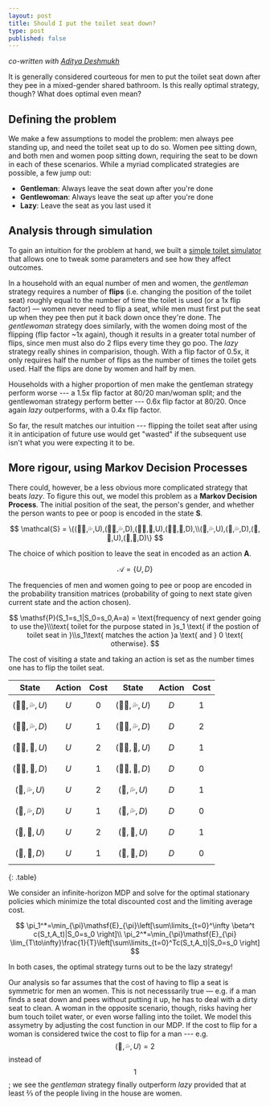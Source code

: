 ```yaml
---
layout: post
title: Should I put the toilet seat down?
type: post
published: false
---
```


_co-written with [Aditya Deshmukh](https://scholar.google.com/citations?hl=en&user=pd3lkmUAAAAJ)_

It is generally considered courteous for men to put the toilet seat down after
they pee in a mixed-gender shared bathroom. Is this really optimal strategy,
though? What does optimal even mean?

## Defining the problem

We make a few assumptions to model the problem: men always pee standing up, and need the
toilet seat up to do so. Women pee sitting down, and both men and women poop
sitting down, requiring the seat to be down in each of these scenarios. While a
myriad complicated strategies are possible, a few jump out:

- **Gentleman**: Always leave the seat down after you're done
- **Gentlewoman**: Always leave the seat _up_ after you're done
- **Lazy**: Leave the seat as you last used it

## Analysis through simulation

To gain an intuition for the problem at hand, we built a
[simple toilet simulator](/toilet-protocol)
that allows one to tweak some parameters and see how they affect
outcomes.

In a household with an equal number of men and women, the _gentleman_
strategy requires a number of **flips** (i.e. changing the position of the
toilet seat) roughly equal to the number of time the toilet is used (or a 1x
flip factor) — women never need to flip a seat, while men must first put the
seat up when they pee then put it back down once they're done. The _gentlewoman_
strategy does similarly, with the women doing most of the
flipping (flip factor ~1x again), though it results in a greater total number of
flips, since men must also do 2 flips every time they go poo. The _lazy_
strategy really shines in comparision, though. With a flip factor of 0.5x, it
only requires half the number of flips as the number of times the toilet gets
used. Half the flips are done by women and half by men.

Households with a higher proportion of men make the gentleman strategy perform
worse --- a 1.5x flip factor at 80/20 man/woman split; and the gentlewoman
strategy perform better --- 0.6x flip factor at 80/20. Once again _lazy_
outperforms, with a 0.4x flip factor.

So far, the result matches our intuition --- flipping the toilet seat after
using it in anticipation of future use would get "wasted" if the subsequent use
isn't what you were expecting it to be.

## More rigour, using Markov Decision Processes
There could, however, be a less obvious more complicated strategy that beats
_lazy_. To figure this out, we model this problem as a **Markov Decision
Process**. The initial position of the seat, the person's gender, and whether
the person wants to pee or poop is encoded in the state **S**.

$$ \mathcal{S} = \{(👨🏻,💦,U),(👨🏻,💦,D),(👨🏻,💩,U),(👨🏻,💩,D),\\(💃,💦,U),(💃,💦,D),(💃,💩,U),(💃,💩,D)\} $$

The choice of which
position to leave the seat in encoded as an action **A**.

$$ \mathcal{A} = \{U,D\} $$

The frequencies of men
and women going to pee or poop are encoded in the probability transition
matrices (probability of going to next state given current state and the action
chosen).

$$
\mathsf{P}(S_1=s_1|S_0=s_0,A=a) =
\text{frequency of next gender going to use the}\\\text{ toilet for the purpose stated in }s_1
\text{ if the postion of toilet seat in }\\s_1\text{ matches the action }a \text{ and }
0 \text{ otherwise}.
$$

The cost of visiting a state and taking an action is set as the number
times one has to flip the toilet seat.

| State         | Action | Cost | State         | Action | Cost |
| :-------------: | :------: | :----: | :-------------: | :------: | :----: |
| $$(👨🏻,💦,U)$$ | $$U$$  | $$0$$    | $$(👨🏻,💦,U)$$ | $$D$$  | $$1$$    |
| $$(👨🏻,💦,D)$$ | $$U$$  | $$1$$    | $$(👨🏻,💦,D)$$ | $$D$$  | $$2$$    |
| $$(👨🏻,💩,U)$$ | $$U$$  | $$2$$    | $$(👨🏻,💩,U)$$ | $$D$$  | $$1$$    |
| $$(👨🏻,💩,D)$$ | $$U$$  | $$1$$    | $$(👨🏻,💩,D)$$ | $$D$$  | $$0$$    |
| $$(💃,💦,U)$$ | $$U$$  | $$2$$    | $$(💃,💦,U)$$ | $$D$$  | $$1$$    |
| $$(💃,💦,D)$$ | $$U$$  | $$1$$    | $$(💃,💦,D)$$ | $$D$$  | $$0$$    |
| $$(💃,💩,U)$$ | $$U$$  | $$2$$    | $$(💃,💩,U)$$ | $$D$$  | $$1$$    |
| $$(💃,💩,D)$$ | $$U$$  | $$1$$    | $$(💃,💩,D)$$ | $$D$$  | $$0$$    |
{: .table}

We consider an infinite-horizon MDP and
solve for the optimal stationary policies which minimize the total discounted
cost and the limiting average cost.

$$
\pi_1^*=\min_{\pi}\mathsf{E}_{\pi}\left[\sum\limits_{t=0}^\infty \beta^t c(S_t,A_t)|S_0=s_0 \right]\\
\pi_2^*=\min_{\pi}\mathsf{E}_{\pi} \lim_{T\to\infty}\frac{1}{T}\left[\sum\limits_{t=0}^Tc(S_t,A_t)|S_0=s_0 \right]
$$

In both cases, the optimal strategy turns out to be the lazy strategy!

Our analysis so far assumes that the cost of having to flip a seat is symmetric
for men an women. This is not necesssarily true — e.g. if a man finds a seat
down and pees without putting it up, he has to deal with a dirty seat to clean.
A woman in the opposite scenario, though, risks having her bum touch toilet
water, or even worse falling into the toilet. We model this assymetry by
adjusting the cost function in our MDP. If the cost to flip for a woman is
considered twice the cost to flip for a man --- e.g.  $$(💃,💦,U) = 2$$ instead
of $$1$$; we see the _gentleman_ strategy
finally outperform _lazy_ provided that at least ⅔ of the people living in the
house are women.

